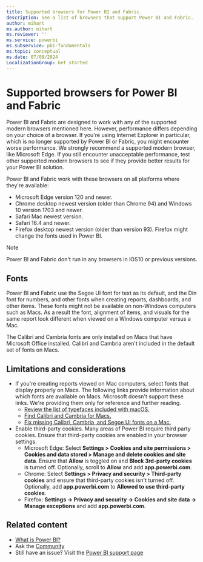 ```yaml
---
title: Supported browsers for Power BI and Fabric.
description: See a list of browsers that support Power BI and Fabric.
author: mihart
ms.author: mihart
ms.reviewer: ''
ms.service: powerbi
ms.subservice: pbi-fundamentals
ms.topic: conceptual
ms.date: 07/08/2024
LocalizationGroup: Get started
---
```

# Supported browsers for Power BI and Fabric

Power BI and Fabric are designed to work with any of the supported modern browsers mentioned here. However, performance differs depending on your choice of a browser. If you're using Internet Explorer in particular, which is no longer supported by Power BI or Fabric, you might encounter worse performance. We strongly recommend a supported modern browser, like Microsoft Edge. If you still encounter unacceptable performance, test other supported modern browsers to see if they provide better results for your Power BI solution.

Power BI and Fabric work with these browsers on all platforms where they're available:

- Microsoft Edge version 120 and newer.
- Chrome desktop newest version (older than Chrome 94) and Windows 10 version 1703 and newer.
- Safari Mac newest version.
- Safari 16.4 and newer.
- Firefox desktop newest version (older than version 93). Firefox might change the fonts used in Power BI.

> [!NOTE]
> Power BI and Fabric don't run in any browsers in iOS10 or previous versions.

## Fonts

Power BI and Fabric use the Segoe UI font for text as its default, and the Din font for numbers, and other fonts when creating reports, dashboards, and other items. These fonts might not be available on non-Windows computers such as Macs. As a result the font, alignment of items, and visuals for the same report look different when viewed on a Windows computer versus a Mac.

The Calibri and Cambria fonts are only installed on Macs that have Microsoft Office installed. Calibri and Cambria aren't included in the default set of fonts on Macs.

## Limitations and considerations

- If you're creating reports viewed on Mac computers, select fonts that display properly on Macs. The following links provide information about which fonts are available on Macs. Microsoft doesn't support these links. We're providing them only for reference and further reading.
    - [Review the list of typefaces included with macOS.](https://wikipedia.org/wiki/List_of_typefaces_included_with_macOS)
    - [Find Calibri and Cambria for Macs.](https://apple.stackexchange.com/questions/128091/where-can-i-find-default-microsoft-fonts-calibri-cambria)
    - [Fix missing Calibri, Cambria, and Segoe UI fonts on a Mac.](https://ben.lobaugh.net/blog/204750/how-to-fix-missing-calibri-and-cambria-fonts-on-mac)
- Enable third-party cookies. Many areas of Power BI require third party cookies. Ensure that third-party cookies are enabled in your browser settings.
    - Microsoft Edge: Select **Settings > Cookies and site permissions > Cookies and data stored > Manage and delete cookies and site data**. Ensure that **Allow** is toggled on and **Block 3rd-party cookies** is turned off. Optionally, scroll to **Allow** and add **app.powerbi.com**.
    - Chrome: Select **Settings > Privacy and security > Third-party cookies** and ensure that third-party cookies isn't turned off. Optionally, add **app.powerbi.com** to **Allowed to use third-party cookies**.
    - Firefox: **Settings -> Privacy and security -> Cookies and site data -> Manage exceptions** and add **app.powerbi.com**.

## Related content

- [What is Power BI?](power-bi-overview.md)
- Ask the [Community](https://community.powerbi.com/)
- Still have an issue? Visit the [Power BI support page](https://powerbi.microsoft.com/support/)
